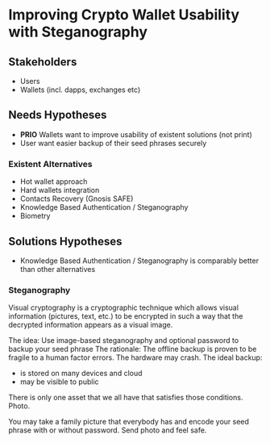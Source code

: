 # Improving Crypto Wallet Usability with Steganography

## Stakeholders

* Users
* Wallets \(incl. dapps, exchanges etc\)

## **Needs Hypotheses**

* **PRIO** Wallets want to improve usability of existent solutions \(not print\)
* User want easier backup of their seed phrases securely

### Existent Alternatives

* Hot wallet approach
* Hard wallets integration
* Contacts Recovery \(Gnosis SAFE\)
* Knowledge Based Authentication / Steganography
* Biometry

## Solutions Hypotheses

* Knowledge Based Authentication / Steganography is comparably better than other alternatives

### Steganography

Visual cryptography is a cryptographic technique which allows visual information \(pictures, text, etc.\) to be encrypted in such a way that the decrypted information appears as a visual image.

The idea: Use image-based steganography and optional password to backup your seed phrase The rationale: The offline backup is proven to be fragile to a human factor errors. The hardware may crash. The ideal backup:

* is stored on many devices and cloud
* may be visible to public

There is only one asset that we all have that satisfies those conditions. Photo.

You may take a family picture that everybody has and encode your seed phrase with or without password. Send photo and feel safe.

